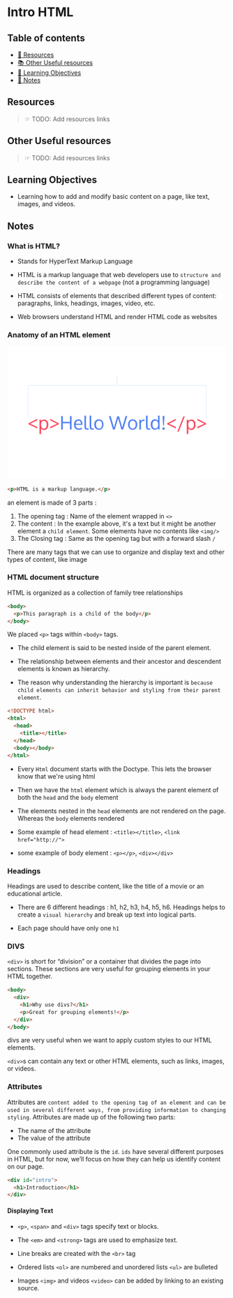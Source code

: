 # Intro HTML

## Table of contents

- [📖 Resources](#resources)
- [📚 Other Useful resources](#other-useful-resources)
- [🎯 Learning Objectives](#learning-objectives)
- [📝 Notes](#notes)

## Resources

> ☞ TODO: Add resources links

## Other Useful resources

> ☞ TODO: Add resources links

## Learning Objectives

- Learning how to add and modify basic content on a page, like text, images, and videos.

## Notes

### What is HTML?

- Stands for HyperText Markup Language

- HTML is a markup language that web developers use to `structure and describe the content of a webpage` (not a programming language)

- HTML consists of elements that described different types of content:
  paragraphs, links, headings, images, video, etc.

- Web browsers understand HTML and render HTML code as websites

### Anatomy of an HTML element

![Anatomy html element](/notes/01-HTML-CSS/assets/anatomy-html.svg)

```html
<p>HTML is a markup language.</p>
```

an element is made of 3 parts :

1. The opening tag : Name of the element wrapped in `<>`
2. The content : In the example above, it's a text but it might be another element a `child element`. Some elements have no contents like `<img/>`
3. The Closing tag : Same as the opening tag but with a forward slash `/`

There are many tags that we can use to organize and display text and other types of content, like image

### HTML document structure

HTML is organized as a collection of family tree relationships

```html
<body>
  <p>This paragraph is a child of the body</p>
</body>
```

We placed `<p>` tags within `<body>` tags.

- The child element is said to be nested inside of the parent element.

- The relationship between elements and their ancestor and descendent elements is known as hierarchy.
- The reason why understanding the hierarchy is important is `because child elements can inherit behavior and styling from their parent element`.

```html
<!DOCTYPE html>
<html>
  <head>
    <title></title>
  </head>
  <body></body>
</html>
```

- Every `Html` document starts with the Doctype. This lets the browser know that we're using html

- Then we have the `html` element which is always the parent element of both the `head` and the `body` element

- The elements nested in the `head` elements are not rendered on the page. Whereas the `body` elements rendered

- Some example of head element : `<title></title>`, `<link href="http://">`
- some example of body element : `<p></p>`, `<div></div>`

### Headings

Headings are used to describe content, like the title of a movie or an educational article.

- There are 6 different headings : h1, h2, h3, h4, h5, h6. Headings helps to create a `visual hierarchy` and break up text into logical parts.

- Each page should have only one `h1`

### DIVS

`<div>` is short for “division” or a container that divides the page into sections. These sections are very useful for grouping elements in your HTML together.

```html
<body>
  <div>
    <h1>Why use divs?</h1>
    <p>Great for grouping elements!</p>
  </div>
</body>
```

divs are very useful when we want to apply custom styles to our HTML elements.

`<div>`s can contain any text or other HTML elements, such as links, images, or videos.

### Attributes

Attributes are `content added to the opening tag of an element and can be used in several different ways, from providing information to changing styling`.
Attributes are made up of the following two parts:

- The name of the attribute
- The value of the attribute

One commonly used attribute is the `id`. `ids` have several different purposes in HTML, but for now, we’ll focus on how they can help us identify content on our page.

```html
<div id="intro">
  <h1>Introduction</h1>
</div>
```

#### Displaying Text

- `<p>`, `<span>` and `<div>` tags specify text or blocks.

- The `<em>` and `<strong>` tags are used to emphasize text.

- Line breaks are created with the `<br>` tag

- Ordered lists `<ol>` are numbered and unordered lists `<ul>` are bulleted

- Images `<img>` and videos `<video>` can be added by linking to an existing source.
